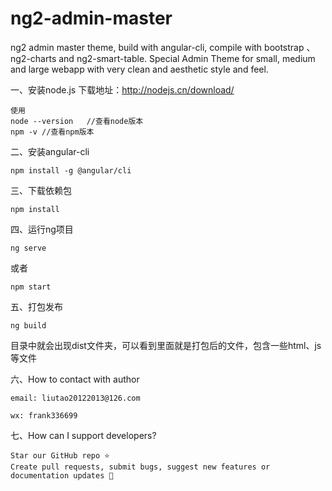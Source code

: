 # ng2-admin-master
ng2 admin master theme, build with angular-cli, compile with bootstrap 、ng2-charts and ng2-smart-table.
Special Admin Theme for small, medium and large webapp with very clean and aesthetic style and feel.

一、安装node.js
下载地址：http://nodejs.cn/download/

```
使用
node --version   //查看node版本
npm -v //查看npm版本
```
二、安装angular-cli

```
npm install -g @angular/cli
```
三、下载依赖包

```
npm install
```
四、运行ng项目

```
ng serve
```

或者

```
npm start
```
五、打包发布

```
ng build
```

目录中就会出现dist文件夹，可以看到里面就是打包后的文件，包含一些html、js等文件

六、How to contact with author


```
email: liutao20122013@126.com

wx: frank336699
```
七、How can I support developers?


```
Star our GitHub repo ⭐️
Create pull requests, submit bugs, suggest new features or documentation updates 🔧
```






